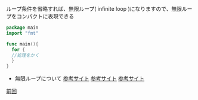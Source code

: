 ループ条件を省略すれば、無限ループ( infinite loop )になりますので、無限ループをコンパクトに表現できる<br>

```go
package main
import "fmt"

func main(){　
  for {　
  //処理をかく
  }
}
```
- 無限ループについて
<a href="https://www.flyenginer.com/low/go/go%E8%A8%80%E8%AA%9E%E3%81%AE%E3%83%AB%E3%83%BC%E3%83%97%E5%87%A6%E7%90%86%E3%81%AB%E3%81%A4%E3%81%84%E3%81%A6.html#toc3">参考サイト</a>
<a href="https://leben.mobi/go/if-for/go-programming/">参考サイト</a>
<a href="https://dev-yakuza.posstree.com/golang/for-statement/">参考サイト</a>

<a href="https:https://github.com/morimotoyuuki111/Go3/blob/main/For%20continued.md">前回</a>
